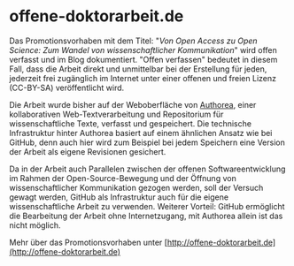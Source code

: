 # offene-doktorarbeit.de
Das Promotionsvorhaben mit dem Titel: "*Von Open Access zu Open Science: Zum Wandel von wissenschaftlicher Kommunikation*" wird offen verfasst und im Blog dokumentiert. "Offen verfassen" bedeutet in diesem Fall, dass die Arbeit direkt und unmittelbar bei der Erstellung für jeden, jederzeit frei zugänglich im Internet unter einer offenen und freien Lizenz (CC-BY-SA) veröffentlicht wird.

Die Arbeit wurde bisher auf der Weboberfläche von [Authorea](http://authorea.com/), einer kollaborativen Web-Textverarbeitung und Repositorium für wissenschaftliche Texte, verfasst und gespeichert. Die technische Infrastruktur hinter Authorea basiert auf einem ähnlichen Ansatz wie bei GitHub, denn auch hier wird zum Beispiel bei jedem Speichern eine Version der Arbeit als eigene Revisionen gesichert.

Da in der Arbeit auch Parallelen zwischen der offenen Softwareentwicklung im Rahmen der Open-Source-Bewegung und der Öffnung von wissenschaftlicher Kommunikation gezogen werden, soll der Versuch gewagt werden, GitHub als Infrastruktur auch für die eigene wissenschaftliche Arbeit zu verwenden. Weiterer Vorteil: GitHub ermöglicht die Bearbeitung der Arbeit ohne Internetzugang, mit Authorea allein ist das nicht möglich.

Mehr über das Promotionsvorhaben unter [http://offene-doktorarbeit.de](http://offene-doktorarbeit.de)
